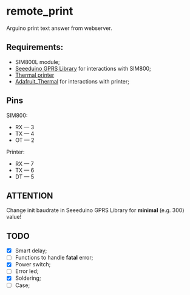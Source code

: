 # remote_print

Arguino print text answer from webserver.

## Requirements:

- SIM800L module;
- [Seeeduino GPRS Library](https://github.com/Seeed-Studio/Seeeduino_GPRS) for interactions with SIM800;
- [Thermal printer](http://iarduino.ru/shop/Raznoe/termoprinter.html) 
- [Adafruit_Thermal](http://iarduino.ru/file/317.html) for interactions with printer;

## Pins

SIM800:

- RX — 3
- TX — 4
- OT — 2

Printer:

- RX — 7
- TX — 6
- DT — 5

## ATTENTION

Change init baudrate in Seeeduino GPRS Library for **minimal** (e.g. 300) value!

## TODO

- [x] Smart delay;
- [ ] Functions to handle **fatal** error;
- [x] Power switch;
- [ ] Error led;
- [x] Soldering;
- [ ] Case;
